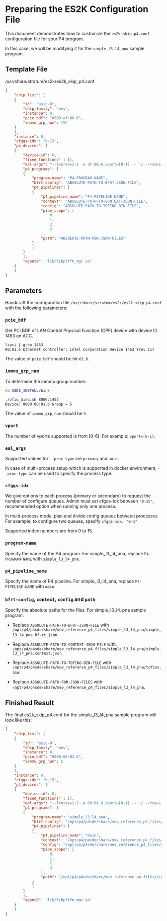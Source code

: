 # Preparing the ES2K Configuration File

This document demonstrates how to customize the `es2k_skip_p4.conf`
configuration file for your P4 program.

In this case, we will be modifying it for the `simple_l3_l4_pna` sample program.

## Template File

/usr/share/stratum/es2k/es2k_skip_p4.conf

```json
{
    "chip_list": [
    {
        "id": "asic-0",
        "chip_family": "mev",
        "instance": 0,
        "pcie_bdf": "0000:af:00.6",
        "iommu_grp_num": 152
    }
    ],
    "instance": 0,
    "cfgqs-idx": "0-15",
    "p4_devices": [
    {
        "device-id": 0,
        "fixed_functions" : [],        
        "eal-args": "--lcores=1-2 -a af:00.6,vport=[0-1] -- -i --rxq=1 --txq=1 --hairpinq=1 --hairpin-mode=0x0",
        "p4_programs": [
        {
            "program-name": "P4-PROGRAM-NAME",
            "bfrt-config": "ABSOLUTE-PATH-TO-BFRT-JSON-FILE",
            "p4_pipelines": [
            {
                "p4_pipeline_name": "P4-PIPELINE-NAME",
                "context": "ABSOLUTE-PATH-TO-CONTEXT-JSON-FILE",
                "config": "ABSOLUTE-PATH-TO-TOFINO-BIN-FILE",
                "pipe_scope": [
                    0,
                    1,
                    2,
                    3
                ],
                "path": "ABSOLUTE-PATH-FOR-JSON-FILES"
            }
            ]
        }
        ],
        "agent0": "lib/libpltfm_mgr.so"
    }
    ]
}
```

## Parameters

Handcraft the configuration file `/usr/share/stratum/es2k/es2k_skip_p4.conf`
with the following parameters:

### `pcie_bdf`

Get PCI BDF of LAN Control Physical Function (CPF) device with device
ID 1453 on ACC.

```bash
lspci | grep 1453
00:01.6 Ethernet controller: Intel Corporation Device 1453 (rev 11)
```

The value of `pcie_bdf` should be `00:01.6`.

### `iommu_grp_num`

To determine the iommu group number:

```bash
cd $SDE_INSTALL/bin/

./vfio_bind.sh 8086:1453
Device: 0000:00:01.6 Group = 5
```

The value of `iommu_grp_num` should be `5`.

### `vport`

The number of vports supported is from [0-6].
For example: `vport=[0-1]`.

### `eal_args`

Supported values for `--proc-type` are `primary` and `auto`.

In case of multi-process setup which is supported in docker
environment, `--proc-type` can be used to specify the process type.

### `cfgqs-idx`

We give options to each process (primary or secondary) to request
the number of configure queues. Admin must set cfgqs-idx between `"0-15"`,
recommended option when running only one process.

In multi-process mode, plan and divide config queues between processes.
For example, to configure two queues, specify `cfgqs-idx: "0-1"`.

Supported index numbers are from 0 to 15.

### `program-name`

Specify the name of the P4 program. For simple_l3_l4_pna, replace
`P4-PROGRAM-NAME` with `simple_l3_l4_pna`.

### `p4_pipeline_name`

Specify the name of P4 pipeline. For simple_l3_l4_pna, replace
`P4-PIPELINE-NAME` with `main`.

### `bfrt-config`, `context`, `config` and `path`

Specify the absolute paths for the files. For simple_l3_l4_pna sample program:

* Replace `ABSOLUTE-PATH-TO-BFRT-JSON-FILE` with
`/opt/p4/p4sde/share/mev_reference_p4_files/simple_l3_l4_pna/simple_l3_l4_pna.bf-rt.json`.

* Replace `ABSOLUTE-PATH-TO-CONTEXT-JSON-FILE` with.
`/opt/p4/p4sde/share/mev_reference_p4_files/simple_l3_l4_pna/simple_l3_l4_pna.context.json`

* Replace `ABSOLUTE-PATH-TO-TOFINO-BIN-FILE` with
`/opt/p4/p4sde/share/mev_reference_p4_files/simple_l3_l4_pna/tofino.bin`.

* Replace `ABSOLUTE-PATH-FOR-JSON-FILES` with
`/opt/p4/p4sde/share/mev_reference_p4_files/simple_l3_l4_pna`.

## Finished Result

The final es2k_skip_p4.conf for the simple_l3_l4_pna sample program will look
like this:

```json
{
    "chip_list": [
    {
        "id": "asic-0",
        "chip_family": "mev",
        "instance": 0,
        "pcie_bdf": "0000:00:01.6",
        "iommu_grp_num": 5
    }
    ],
    "instance": 0,
    "cfgqs-idx": "0-15",
    "p4_devices": [
    {
        "device-id": 0,
        "fixed_functions" : [],
        "eal-args": "--lcores=1-2 -a 00:01.6,vport=[0-1] -- -i --rxq=1 --txq=1 --hairpinq=1 --hairpin-mode=0x0",
        "p4_programs": [
        {
            "program-name": "simple_l3_l4_pna",
            "bfrt-config": "/opt/p4/p4sde/share/mev_reference_p4_files/simple_l3_l4_pna/simple_l3_l4_pna.bf-rt.json",
            "p4_pipelines": [
            {
                "p4_pipeline_name": "main",
                "context": "/opt/p4/p4sde/share/mev_reference_p4_files/simple_l3_l4_pna/simple_l3_l4_pna.context.json",
                "config": "/opt/p4/p4sde/share/mev_reference_p4_files/simple_l3_l4_pna/tofino.bin",
                "pipe_scope": [
                    0,
                    1,
                    2,
                    3
                ],
                "path": "/opt/p4/p4sde/share/mev_reference_p4_files/simple_l3_l4_pna"
            }
            ]
        }
        ],
        "agent0": "lib/libpltfm_mgr.so"
    }
    ]
}
```
